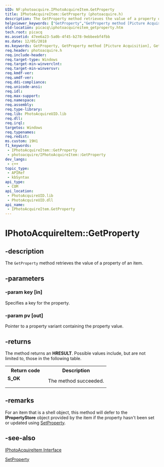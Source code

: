 ```yaml
---
UID: NF:photoacquire.IPhotoAcquireItem.GetProperty
title: IPhotoAcquireItem::GetProperty (photoacquire.h)
description: The GetProperty method retrieves the value of a property of an item.
helpviewer_keywords: ["GetProperty","GetProperty method [Picture Acquisition]","GetProperty method [Picture Acquisition]","IPhotoAcquireItem interface","IPhotoAcquireItem interface [Picture Acquisition]","GetProperty method","IPhotoAcquireItem.GetProperty","IPhotoAcquireItem::GetProperty","IPhotoAcquireItemGetProperty","photoacquire/IPhotoAcquireItem::GetProperty","picacq.iphotoacquireitem_getproperty"]
old-location: picacq\iphotoacquireitem_getproperty.htm
tech.root: picacq
ms.assetid: 47ee6a23-5a0b-4f45-b278-9ebbeebf4fbb
ms.date: 12/05/2018
ms.keywords: GetProperty, GetProperty method [Picture Acquisition], GetProperty method [Picture Acquisition],IPhotoAcquireItem interface, IPhotoAcquireItem interface [Picture Acquisition],GetProperty method, IPhotoAcquireItem.GetProperty, IPhotoAcquireItem::GetProperty, IPhotoAcquireItemGetProperty, photoacquire/IPhotoAcquireItem::GetProperty, picacq.iphotoacquireitem_getproperty
req.header: photoacquire.h
req.include-header: 
req.target-type: Windows
req.target-min-winverclnt: 
req.target-min-winversvr: 
req.kmdf-ver: 
req.umdf-ver: 
req.ddi-compliance: 
req.unicode-ansi: 
req.idl: 
req.max-support: 
req.namespace: 
req.assembly: 
req.type-library: 
req.lib: PhotoAcquireUID.lib
req.dll: 
req.irql: 
targetos: Windows
req.typenames: 
req.redist: 
ms.custom: 19H1
f1_keywords:
 - IPhotoAcquireItem::GetProperty
 - photoacquire/IPhotoAcquireItem::GetProperty
dev_langs:
 - c++
topic_type:
 - APIRef
 - kbSyntax
api_type:
 - COM
api_location:
 - PhotoAcquireUID.lib
 - PhotoAcquireUID.dll
api_name:
 - IPhotoAcquireItem.GetProperty
---
```


# IPhotoAcquireItem::GetProperty


## -description

The <code>GetProperty</code> method retrieves the value of a property of an item.

## -parameters

### -param key [in]

Specifies a key for the property.

### -param pv [out]

Pointer to a property variant containing the property value.

## -returns

The method returns an <b>HRESULT</b>. Possible values include, but are not limited to, those in the following table.

<table>
<tr>
<th>Return code</th>
<th>Description</th>
</tr>
<tr>
<td width="40%">
<dl>
<dt><b>S_OK</b></dt>
</dl>
</td>
<td width="60%">
The method succeeded.

</td>
</tr>
</table>

## -remarks

For an item that is a shell object, this method will defer to the <b>IPropertyStore</b> object provided by the item if the property hasn't been set or updated using <a href="https://docs.microsoft.com/windows/desktop/api/photoacquire/nf-photoacquire-iphotoacquireitem-setproperty">SetProperty</a>.

## -see-also

<a href="https://docs.microsoft.com/windows/desktop/api/photoacquire/nn-photoacquire-iphotoacquireitem">IPhotoAcquireItem Interface</a>



<a href="https://docs.microsoft.com/windows/desktop/api/photoacquire/nf-photoacquire-iphotoacquireitem-setproperty">SetProperty</a>

